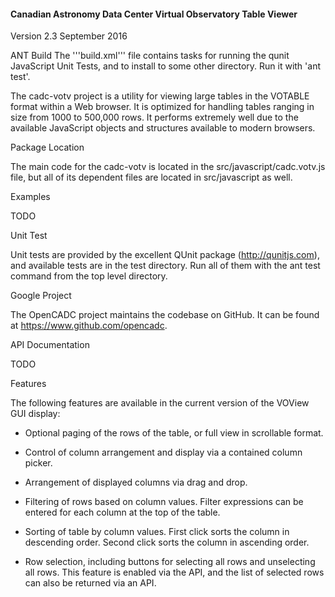 #### Canadian Astronomy Data Center Virtual Observatory Table Viewer

Version 2.3
September 2016

ANT Build
The '''build.xml''' file contains tasks for running the qunit JavaScript
Unit Tests, and to install to some other directory.  Run it with
'ant test'.
 
The cadc-votv project is a utility for viewing large tables in the VOTABLE format within a 
Web browser. It is optimized for handling tables ranging in size from 1000 
to 500,000 rows.  It performs extremely well due to the available JavaScript
objects and structures available to modern browsers.

Package Location

The main code for the cadc-votv is located in the src/javascript/cadc.votv.js file,
but all of its dependent files are located in src/javascript as well.

Examples

TODO  

Unit Test

Unit tests are provided by the excellent QUnit package (http://qunitjs.com), and
available tests are in the test directory.  Run all of them with the ant test command
from the top level directory.

Google Project

The OpenCADC project maintains the codebase on GitHub.  It can be found at
https://www.github.com/opencadc.

API Documentation

TODO

Features

The following features are available in the current version of the VOView GUI 
display:

- Optional paging of the rows of the table, or full view in scrollable format.

- Control of column arrangement and display via a contained column picker.

- Arrangement of displayed columns via drag and drop.

- Filtering of rows based on column values.  Filter expressions can be entered for 
each column at the top of the table.

- Sorting of table by column values.  First click sorts the column in descending 
order.  Second click sorts the column in ascending order.

- Row selection, including buttons for selecting all rows and unselecting all rows.
  This feature is enabled via the API, and the list of selected rows can also be 
 returned via an API.
